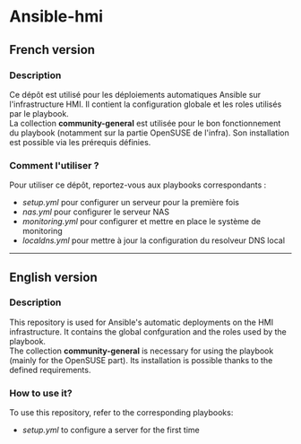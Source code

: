 # Ansible-hmi

## French version

### Description

Ce dépôt est utilisé pour les déploiements automatiques Ansible sur l'infrastructure HMI. Il contient la configuration globale et les roles utilisés par le playbook.  
La collection **community-general** est utilisée pour le bon fonctionnement du playbook (notamment sur la partie OpenSUSE de l'infra). Son installation est possible via les prérequis définies.

### Comment l'utiliser ?

Pour utiliser ce dépôt, reportez-vous aux playbooks correspondants :

 * *setup.yml* pour configurer un serveur pour la première fois
 * *nas.yml* pour configurer le serveur NAS
 * *monitoring.yml* pour configurer et mettre en place le système de monitoring
 * *localdns.yml* pour mettre à jour la configuration du resolveur DNS local

---

## English version

### Description

This repository is used for Ansible's automatic deployments on the HMI infrastructure. It contains the global confguration and the roles used by the playbook.  
The collection **community-general** is necessary for using the playbook (mainly for the OpenSUSE part). Its installation is possible thanks to the defined requirements.

### How to use it?

To use this repository, refer to the corresponding playbooks:

 * *setup.yml* to configure a server for the first time